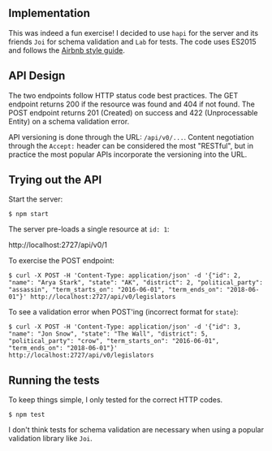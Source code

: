 
## Implementation ##

This was indeed a fun exercise! I decided to use `hapi` for the server and its friends `Joi` for schema validation and `Lab` for tests. The code uses ES2015 and follows the [Airbnb style guide](https://github.com/airbnb/javascript/).

## API Design ##

The two endpoints follow HTTP status code best practices. The GET endpoint returns 200 if the resource was found and 404 if not found. The POST endpoint returns 201 (Created) on success and 422 (Unprocessable Entity) on a schema validation error.

API versioning is done through the URL: `/api/v0/...`. Content negotiation through the `Accept:` header can be considered the most "RESTful", but in practice the most popular APIs incorporate the versioning into the URL.


## Trying out the API ##

Start the server:

```
$ npm start
```

The server pre-loads a single resource at `id: 1`:

http://localhost:2727/api/v0/1

To exercise the POST endpoint:

```
$ curl -X POST -H 'Content-Type: application/json' -d '{"id": 2, "name": "Arya Stark", "state": "AK", "district": 2, "political_party": "assassin", "term_starts_on": "2016-06-01", "term_ends_on": "2018-06-01"}' http://localhost:2727/api/v0/legislators
```

To see a validation error when POST'ing (incorrect format for `state`):

```
$ curl -X POST -H 'Content-Type: application/json' -d '{"id": 3, "name": "Jon Snow", "state": "The Wall", "district": 5, "political_party": "crow", "term_starts_on": "2016-06-01", "term_ends_on": "2018-06-01"}' http://localhost:2727/api/v0/legislators
```

## Running the tests ##

To keep things simple, I only tested for the correct HTTP codes.

```
$ npm test
```

I don't think tests for schema validation are necessary when using a popular validation library like `Joi`.
